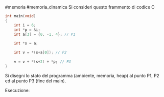 #memoria #memoria_dinamica 
Si consideri questo frammento di codice C
```c
int main(void)
{
	int i = 6;
	int *p = &i;
	int a[3] = {0, -1, 4}; // P1
	
	int *s = a;
	
	int v = *(s+a[0]); // P2
	
	v = v + *(s+2) + *p; // P3
}
```
Si disegni lo stato del programma (ambiente, memoria, heap) al punto P1, P2 ed al punto P3 (fine del main).

Esecuzione:
```c

```